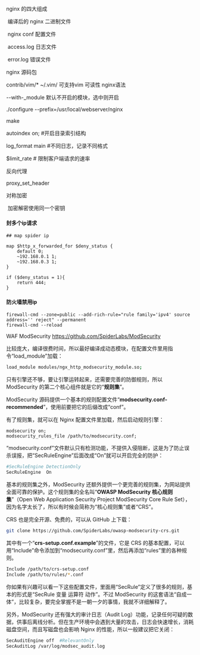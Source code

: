 nginx 的四大组成

​		编译后的 nginx 二进制文件

​		nginx conf 配置文件

​		access.log 日志文件

​		error.log 错误文件



nginx 源码包

contrib/vim/*  ~/.vim/ 可支持vim 可读性 nginx语法

--with-_module 默认不开启的模块，选中则开启



./configure --prefix=/usr/local/webserver/nginx 

make





autoindex on; #开启目录索引结构

log_format main #不同日志，记录不同格式

$limit_rate  # 限制客户端请求的速率



反向代理

proxy_set_header



对称加密

​		加密解密使用同一个密钥





#### 封多个ip请求

```shell
## map spider ip

map $http_x_forwarded_for $deny_status {
    default 0;
    ~192.168.0.1 1;
    ~192.168.0.3 1;
}

if ($deny_status = 1){
    return 444;
}
```

#### 防火墙禁用ip

```
firewall-cmd --zone=public --add-rich-rule="rule family='ipv4' source address='' reject" --permanent
firewall-cmd --reload
```


WAF
ModSecurity
https://github.com/SpiderLabs/ModSecurity

比较庞大，编译很费时间，所以最好编译成动态模块，在配置文件里用指令“load_module”加载：

```bash
load_module modules/ngx_http_modsecurity_module.so;
```

只有引擎还不够，要让引擎运转起来，还需要完善的防御规则，所以 ModSecurity 的第二个核心组件就是它的“**规则集**”。

ModSecurity 源码提供一个基本的规则配置文件“**modsecurity.conf-recommended**”，使用前要把它的后缀改成“conf”。

有了规则集，就可以在 Nginx 配置文件里加载，然后启动规则引擎：

```vbnet
modsecurity on;
modsecurity_rules_file /path/to/modsecurity.conf;
```

“modsecurity.conf”文件默认只有检测功能，不提供入侵阻断，这是为了防止误杀误报，把“SecRuleEngine”后面改成“On”就可以开启完全的防护：

```bash
#SecRuleEngine DetectionOnly
SecRuleEngine  On
```

基本的规则集之外，ModSecurity 还额外提供一个更完善的规则集，为网站提供全面可靠的保护。这个规则集的全名叫“**OWASP ModSecurity 核心规则集**”（Open Web Application Security Project ModSecurity Core Rule Set），因为名字太长了，所以有时候会简称为“核心规则集”或者“CRS”。

CRS 也是完全开源、免费的，可以从 GitHub 上下载：

```bash
git clone https://github.com/SpiderLabs/owasp-modsecurity-crs.git
```

其中有一个“**crs-setup.conf.example**”的文件，它是 CRS 的基本配置，可以用“Include”命令添加到“modsecurity.conf”里，然后再添加“rules”里的各种规则。

```bash
Include /path/to/crs-setup.conf
Include /path/to/rules/*.conf
```

你如果有兴趣可以看一下这些配置文件，里面用“SecRule”定义了很多的规则，基本的形式是“SecRule 变量 运算符 动作”。不过 ModSecurity 的这套语法“自成一体”，比较复杂，要完全掌握不是一朝一夕的事情，我就不详细解释了。

另外，ModSecurity 还有强大的审计日志（Audit Log）功能，记录任何可疑的数据，供事后离线分析。但在生产环境中会遇到大量的攻击，日志会快速增长，消耗磁盘空间，而且写磁盘也会影响 Nginx 的性能，所以一般建议把它关闭：

```bash
SecAuditEngine off  #RelevantOnly
SecAuditLog /var/log/modsec_audit.log
```
